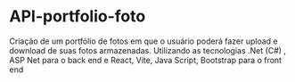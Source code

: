 # API-portfolio-foto
Criação de um portfólio de fotos em que o usuário poderá fazer upload e download de suas fotos armazenadas. Utilizando as tecnologias .Net (C#) , ASP Net para o back end e React, Vite, Java Script, Bootstrap para o front end
